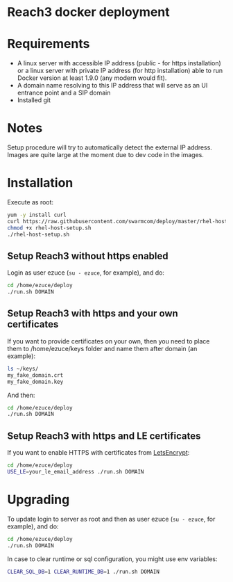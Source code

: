 Reach3 docker deployment
========================

Requirements
============

* A linux server with accessible IP address (public - for https installation) or a linux server with private IP address (for http installation) able to run Docker version at least 1.9.0 (any modern would fit).
* A domain name resolving to this IP address that will serve as an UI entrance point and a SIP domain
* Installed git

Notes
=====

Setup procedure will try to automatically detect the external IP address.
Images are quite large at the moment due to dev code in the images.

Installation
============

Execute as root:

```sh
yum -y install curl
curl https://raw.githubusercontent.com/swarmcom/deploy/master/rhel-host-setup.sh > rhel-host-setup.sh
chmod +x rhel-host-setup.sh
./rhel-host-setup.sh
```

Setup Reach3 without https enabled
----------------------------------

Login as user ezuce (`su - ezuce`, for example), and do:

```sh
cd /home/ezuce/deploy
./run.sh DOMAIN
```

Setup Reach3 with https and your own certificates
-------------------------------------------------

If you want to provide certificates on your own, then you need to place them to /home/ezuce/keys folder and name them after domain (an example):

```sh
ls ~/keys/
my_fake_domain.crt
my_fake_domain.key
```

And then:

```sh
cd /home/ezuce/deploy
./run.sh DOMAIN
```

Setup Reach3 with https and LE certificates
-------------------------------------------

If you want to enable HTTPS with certificates from [LetsEncrypt](https://letsencrypt.org/):

```sh
cd /home/ezuce/deploy
USE_LE=your_le_email_address ./run.sh DOMAIN
```

Upgrading
=========

To update login to server as root and then as user ezuce (`su - ezuce`, for example), and do:

```sh
cd /home/ezuce/deploy
./run.sh DOMAIN
```

In case to clear runtime or sql configuration, you might use env variables:

```sh
CLEAR_SQL_DB=1 CLEAR_RUNTIME_DB=1 ./run.sh DOMAIN
```

